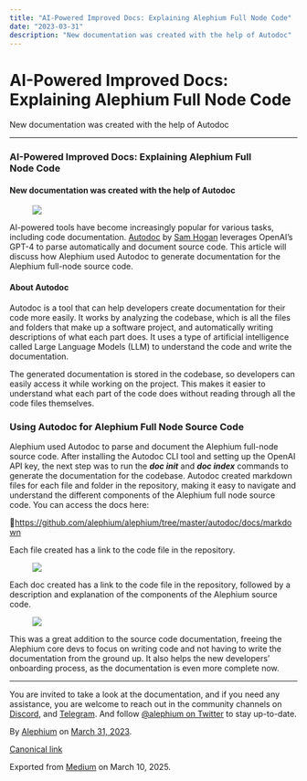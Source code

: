 ```yaml
---
title: "AI-Powered Improved Docs: Explaining Alephium Full Node Code"
date: "2023-03-31"
description: "New documentation was created with the help of Autodoc"
---
```


<div>

# AI-Powered Improved Docs: Explaining Alephium Full Node Code

</div>

<div class="section p-summary" field="subtitle">

New documentation was created with the help of Autodoc

</div>

<div class="section e-content" field="body">

<div id="e229" class="section section section--body section--first">

<div class="section-divider">

------------------------------------------------------------------------

</div>

<div class="section-content">

<div class="section-inner sectionLayout--insetColumn">

### AI-Powered Improved Docs: Explaining Alephium Full Node Code

#### New documentation was created with the help of Autodoc

<figure id="d40d" class="graf graf--figure graf-after--h4">
<img src="https://cdn-images-1.medium.com/max/800/0*3fLYn_dpT4IbHK8F" class="graf-image" data-image-id="0*3fLYn_dpT4IbHK8F" data-width="1280" data-height="720" data-is-featured="true" />
</figure>

AI-powered tools have become increasingly popular for various tasks, including code documentation. <a href="https://github.com/context-labs/autodoc" class="markup--anchor markup--p-anchor" data-href="https://github.com/context-labs/autodoc" rel="noopener" target="_blank">Autodoc</a> by <a href="https://github.com/context-labs/autodoc" class="markup--anchor markup--p-anchor" data-href="https://github.com/context-labs/autodoc" rel="noopener" target="_blank">Sam Hogan</a> leverages OpenAI’s GPT-4 to parse automatically and document source code. This article will discuss how Alephium used Autodoc to generate documentation for the Alephium full-node source code.

#### About Autodoc

Autodoc is a tool that can help developers create documentation for their code more easily. It works by analyzing the codebase, which is all the files and folders that make up a software project, and automatically writing descriptions of what each part does. It uses a type of artificial intelligence called Large Language Models (LLM) to understand the code and write the documentation.

The generated documentation is stored in the codebase, so developers can easily access it while working on the project. This makes it easier to understand what each part of the code does without reading through all the code files themselves.

### Using Autodoc for Alephium Full Node Source Code

Alephium used Autodoc to parse and document the Alephium full-node source code. After installing the Autodoc CLI tool and setting up the OpenAI API key, the next step was to run the ***doc init*** and ***doc index*** commands to generate the documentation for the codebase. Autodoc created markdown files for each file and folder in the repository, making it easy to navigate and understand the different components of the Alephium full node source code. You can access the docs here:

🔗<a href="https://github.com/alephium/alephium/tree/master/autodoc/docs/markdown" class="markup--anchor markup--p-anchor" data-href="https://github.com/alephium/alephium/tree/master/autodoc/docs/markdown" rel="noopener" target="_blank">https://github.com/alephium/alephium/tree/master/autodoc/docs/markdown</a>

Each file created has a link to the code file in the repository.

<figure id="5ae9" class="graf graf--figure graf-after--p">
<img src="https://cdn-images-1.medium.com/max/800/0*zW4gfmvGXqZol9X-" class="graf-image" data-image-id="0*zW4gfmvGXqZol9X-" data-width="1215" data-height="593" />
</figure>

Each doc created has a link to the code file in the repository, followed by a description and explanation of the components of the Alephium source code.

<figure id="6e02" class="graf graf--figure graf-after--p">
<img src="https://cdn-images-1.medium.com/max/800/0*bKTkq_Mr2upA76o3" class="graf-image" data-image-id="0*bKTkq_Mr2upA76o3" data-width="1220" data-height="586" />
</figure>

This was a great addition to the source code documentation, freeing the Alephium core devs to focus on writing code and not having to write the documentation from the ground up. It also helps the new developers’ onboarding process, as the documentation is even more complete now.

</div>

</div>

</div>

<div id="d22f" class="section section section--body section--last">

<div class="section-divider">

------------------------------------------------------------------------

</div>

<div class="section-content">

<div class="section-inner sectionLayout--insetColumn">

You are invited to take a look at the documentation, and if you need any assistance, you are welcome to reach out in the community channels on <a href="https://alephium.org/discord" class="markup--anchor markup--p-anchor" data-href="https://alephium.org/discord" rel="noopener" target="_blank">Discord</a>, and <a href="https://t.me/alephiumgroup" class="markup--anchor markup--p-anchor" data-href="https://t.me/alephiumgroup" rel="noopener" target="_blank">Telegram</a>. And follow <a href="https://twitter.com/alephium" class="markup--anchor markup--p-anchor" data-href="https://twitter.com/alephium" rel="noopener" target="_blank">@alephium on Twitter</a> to stay up-to-date.

</div>

</div>

</div>

</div>

By <a href="https://medium.com/@alephium" class="p-author h-card">Alephium</a> on [March 31, 2023](https://medium.com/p/6795667fac02).

<a href="https://medium.com/@alephium/ai-powered-improved-docs-explaining-alephium-full-node-code-6795667fac02" class="p-canonical">Canonical link</a>

Exported from [Medium](https://medium.com) on March 10, 2025.
